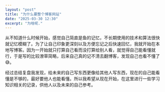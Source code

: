 ```yaml
---
layout: "post"
title: "为什么要整个博客网站"
date: "2025-03-30 12:30"
excerpt: "为啥呢."
---
```

从不知道什么时候开始，感觉自己简直是鱼的记忆，不长期使用的技术和算法很快就记忆模糊了。为了让自己印象更深刻以及方便忘记之后快速回忆，我就开始在本地写博客。因为一开始就只打算自己看而没打算给别人看，就觉得自己能看懂就行，于是写的比较潦草简略，后来自己真的记不清去翻博客，发现自己也看不懂了😅。

经过总结复盘我发现，给未来的自己写东西更像给其他人写东西，现在的自己能看懂是不够的，最好要他人也能看懂。所以我希望从现在开始，在这里进行一些学习知识相关的记录，供他人以及未来的自己参考。